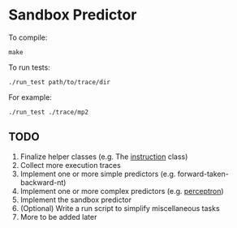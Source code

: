 # Sandbox Predictor

To compile:  
```
make
```

To run tests:  
```
./run_test path/to/trace/dir
```

For example:  
```
./run_test ./trace/mp2
```

## TODO
1. Finalize helper classes (e.g. The [instruction](src/Instruction.hpp) class)
2. Collect more execution traces
3. Implement one or more simple predictors (e.g. forward-taken-backward-nt)
4. Implement one or more complex predictors (e.g. [perceptron](src/Perceptron.hpp))
5. Implement the sandbox predictor
6. (Optional) Write a run script to simplify miscellaneous tasks
7. More to be added later
